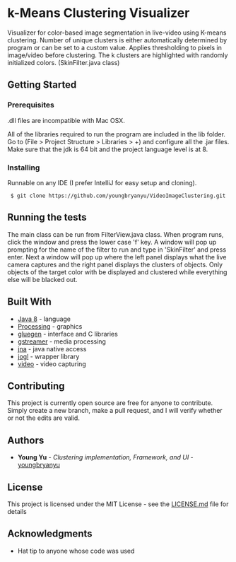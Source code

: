 # k-Means Clustering Visualizer
Visualizer for color-based image segmentation in live-video using K-means clustering. Number of unique clusters is either automatically determined by program or can be set to a custom value. Applies thresholding to pixels in image/video before clustering. The k clusters are highlighted with randomly initialized colors. (SkinFilter.java class)


## Getting Started

### Prerequisites

.dll files are incompatible with Mac OSX.

All of the libraries required to run the program are included in the lib folder. Go to (File > Project Structure > Libraries > +) and configure all the .jar files. Make sure that the jdk is 64 bit and the project language level is at 8. 

### Installing

Runnable on any IDE (I prefer IntelliJ for easy setup and cloning).

```
 $ git clone https://github.com/youngbryanyu/VideoImageClustering.git
```

## Running the tests

The main class can be run from FilterView.java class. When program runs, click the window and press the lower case 'f' key. A window will pop up prompting for the name of the filter to run and type in 'SkinFilter' and press enter. Next a window will pop up where the left panel displays what the live camera captures and the right panel displays the clusters of objects. Only objects of the target color with be displayed and clustered while everything else will be blacked out. 

## Built With

* [Java 8](https://www.oracle.com/technetwork/java/javase/downloads/index.html) - language
* [Processing](https://processing.org/) - graphics
* [gluegen](https://jogamp.org/gluegen/www/) - interface and C libraries 
* [gstreamer](https://gstreamer.freedesktop.org/) - media processing
* [jna](https://github.com/java-native-access/jna) - java native access
* [jogl](http://jogamp.org/jogl/www/) - wrapper library
* [video](https://processing.org/reference/libraries/video/index.html) - video capturing

## Contributing

This project is currently open source are free for anyone to contribute. Simply create a new branch, make a pull request, and I will verify whether or not the edits are valid.

## Authors

* **Young Yu** - *Clustering implementation, Framework, and UI* - [youngbryanyu](https://github.com/youngbryanyu)

## License

This project is licensed under the MIT License - see the [LICENSE.md](LICENSE.md) file for details

## Acknowledgments

* Hat tip to anyone whose code was used
